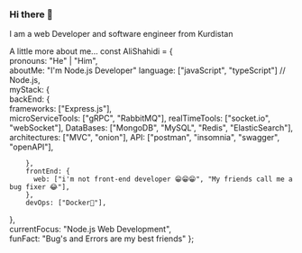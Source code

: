 ### Hi there 👋

I am a web Developer and software engineer from Kurdistan

 A little more about me...
const AliShahidi = {     
    pronouns: "He" | "Him",     
    aboutMe: "I'm Node.js Developer"
    language: ["javaScript", "typeScript"] // Node.js,         
    myStack: {             
        backEnd: {             
          frameworks: ["Express.js"],                   
          microServiceTools: ["gRPC", "RabbitMQ"],
          realTimeTools: ["socket.io", "webSocket"],
          DataBases: ["MongoDB", "MySQL", "Redis", "ElasticSearch"],
          architectures: ["MVC", "onion"],
          API: ["postman", "insomnia", "swagger", "openAPI"],
          
        },         
        frontEnd: {             
          web: ["i'm not front-end developer 😁😁😁", "My friends call me a bug fixer 😂"],         
        },         
        devOps: ["Docker🐳"],               
   },    
   currentFocus: "Node.js Web Development",     
   funFact: "Bug's and Errors are my best friends" 
};
